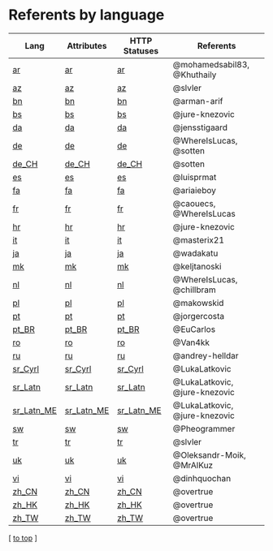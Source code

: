 # Referents by language

| Lang                                               | Attributes                                               | HTTP Statuses                                               | Referents                     |
|----------------------------------------------------|----------------------------------------------------------|-------------------------------------------------------------|-------------------------------|
| [ar](statuses/lang/statuses/ar.md)                 | [ar](statuses/attributes/statuses/ar.md)                 | [ar](statuses/http-statuses/statuses/ar.md)                 | @mohamedsabil83, @Khuthaily   |
| [az](statuses/lang/statuses/az.md)                 | [az](statuses/attributes/statuses/az.md)                 | [az](statuses/http-statuses/statuses/az.md)                 | @slvler                       |
| [bn](statuses/lang/statuses/bn.md)                 | [bn](statuses/attributes/statuses/bn.md)                 | [bn](statuses/http-statuses/statuses/bn.md)                 | @arman-arif                   |
| [bs](statuses/lang/statuses/bs.md)                 | [bs](statuses/attributes/statuses/bs.md)                 | [bs](statuses/http-statuses/statuses/bs.md)                 | @jure-knezovic                |
| [da](statuses/lang/statuses/da.md)                 | [da](statuses/attributes/statuses/da.md)                 | [da](statuses/http-statuses/statuses/da.md)                 | @jensstigaard                 |
| [de](statuses/lang/statuses/de.md)                 | [de](statuses/attributes/statuses/de.md)                 | [de](statuses/http-statuses/statuses/de.md)                 | @WhereIsLucas, @sotten        |
| [de_CH](statuses/lang/statuses/de_CH.md)           | [de_CH](statuses/attributes/statuses/de_CH.md)           | [de_CH](statuses/http-statuses/statuses/de_CH.md)           | @sotten                       |
| [es](statuses/lang/statuses/es.md)                 | [es](statuses/attributes/statuses/es.md)                 | [es](statuses/http-statuses/statuses/es.md)                 | @luisprmat                    |
| [fa](statuses/lang/statuses/fa.md)                 | [fa](statuses/attributes/statuses/fa.md)                 | [fa](statuses/http-statuses/statuses/fa.md)                 | @ariaieboy                    |
| [fr](statuses/lang/statuses/fr.md)                 | [fr](statuses/attributes/statuses/fr.md)                 | [fr](statuses/http-statuses/statuses/fr.md)                 | @caouecs, @WhereIsLucas       |
| [hr](statuses/lang/statuses/hr.md)                 | [hr](statuses/attributes/statuses/hr.md)                 | [hr](statuses/http-statuses/statuses/hr.md)                 | @jure-knezovic                |
| [it](statuses/lang/statuses/it.md)                 | [it](statuses/attributes/statuses/it.md)                 | [it](statuses/http-statuses/statuses/it.md)                 | @masterix21                   |
| [ja](statuses/lang/statuses/ja.md)                 | [ja](statuses/attributes/statuses/ja.md)                 | [ja](statuses/http-statuses/statuses/ja.md)                 | @wadakatu                     |
| [mk](statuses/lang/statuses/mk.md)                 | [mk](statuses/attributes/statuses/mk.md)                 | [mk](statuses/http-statuses/statuses/mk.md)                 | @keljtanoski                  |
| [nl](statuses/lang/statuses/nl.md)                 | [nl](statuses/attributes/statuses/nl.md)                 | [nl](statuses/http-statuses/statuses/nl.md)                 | @WhereIsLucas, @chillbram     |
| [pl](statuses/lang/statuses/pl.md)                 | [pl](statuses/attributes/statuses/pl.md)                 | [pl](statuses/http-statuses/statuses/pl.md)                 | @makowskid                    |
| [pt](statuses/lang/statuses/pt.md)                 | [pt](statuses/attributes/statuses/pt.md)                 | [pt](statuses/http-statuses/statuses/pt.md)                 | @jorgercosta                  |
| [pt_BR](statuses/lang/statuses/pt_BR.md)           | [pt_BR](statuses/attributes/statuses/pt_BR.md)           | [pt_BR](statuses/http-statuses/statuses/pt_BR.md)           | @EuCarlos                     |
| [ro](statuses/lang/statuses/ro.md)                 | [ro](statuses/attributes/statuses/ro.md)                 | [ro](statuses/http-statuses/statuses/ro.md)                 | @Van4kk                       |
| [ru](statuses/lang/statuses/ru.md)                 | [ru](statuses/attributes/statuses/ru.md)                 | [ru](statuses/http-statuses/statuses/ru.md)                 | @andrey-helldar               |
| [sr_Cyrl](statuses/lang/statuses/sr_Cyrl.md)       | [sr_Cyrl](statuses/attributes/statuses/sr_Cyrl.md)       | [sr_Cyrl](statuses/http-statuses/statuses/sr_Cyrl.md)       | @LukaLatkovic                 |
| [sr_Latn](statuses/lang/statuses/sr_Latn.md)       | [sr_Latn](statuses/attributes/statuses/sr_Latn.md)       | [sr_Latn](statuses/http-statuses/statuses/sr_Latn.md)       | @LukaLatkovic, @jure-knezovic |
| [sr_Latn_ME](statuses/lang/statuses/sr_Latn_ME.md) | [sr_Latn_ME](statuses/attributes/statuses/sr_Latn_ME.md) | [sr_Latn_ME](statuses/http-statuses/statuses/sr_Latn_ME.md) | @LukaLatkovic, @jure-knezovic |
| [sw](statuses/lang/statuses/sw.md)                 | [sw](statuses/attributes/statuses/sw.md)                 | [sw](statuses/http-statuses/statuses/sw.md)                 | @Pheogrammer                  |
| [tr](statuses/lang/statuses/tr.md)                 | [tr](statuses/attributes/statuses/tr.md)                 | [tr](statuses/http-statuses/statuses/tr.md)                 | @slvler                       |
| [uk](statuses/lang/statuses/uk.md)                 | [uk](statuses/attributes/statuses/uk.md)                 | [uk](statuses/http-statuses/statuses/uk.md)                 | @Oleksandr-Moik, @MrAlKuz     |
| [vi](statuses/lang/statuses/vi.md)                 | [vi](statuses/attributes/statuses/vi.md)                 | [vi](statuses/http-statuses/statuses/vi.md)                 | @dinhquochan                  |
| [zh_CN](statuses/lang/statuses/zh_CN.md)           | [zh_CN](statuses/attributes/statuses/zh_CN.md)           | [zh_CN](statuses/http-statuses/statuses/zh_CN.md)           | @overtrue                     |
| [zh_HK](statuses/lang/statuses/zh_HK.md)           | [zh_HK](statuses/attributes/statuses/zh_HK.md)           | [zh_HK](statuses/http-statuses/statuses/zh_HK.md)           | @overtrue                     |
| [zh_TW](statuses/lang/statuses/zh_TW.md)           | [zh_TW](statuses/attributes/statuses/zh_TW.md)           | [zh_TW](statuses/http-statuses/statuses/zh_TW.md)           | @overtrue                     |

[ [to top](#) ]
